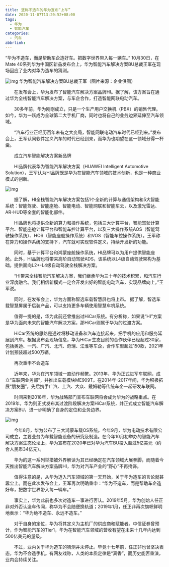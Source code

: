 ```yaml
---
title: 坚称不造车的华为宣布“上车”
date: 2020-11-07T13:20:52+08:00
tags:
  - 华为
  - 智能汽车
categories:
  - 汽车
abbrlink:
---
```


“华为不造车，而是帮助车企造好车。把数字世界带入每一辆车。” 10月30日，在Mate 40系列华为中国区新品发布会上，华为智能汽车解决方案BU总裁王军在现场回应了业内对华为造车的猜测。

![img](https://cdn.jsdelivr.net/gh/yakeing/Documentation@main/Hexo/images/4c88-kcieyvz5604181.png)
华为智能汽车解决方案BU总裁王军（图片来源：企业供图）

　　在发布会上，华为发布了智能汽车解决方案品牌HI。据了解，该方案旨在通过华为全栈智能汽车解决方案，与车企合作，打造智能网联电动汽车。

　　30多年前，华为刚刚成立，只是一个生产用户交换机（PBX）的销售代理。如今，华为一跃成为全球第二大手机厂商，同时也将自己的业务边界延伸至汽车领域。

　　“汽车行业正经历百年未有之大变局，智能网联电动汽车时代已经到来。”发布会上，王军认同软件定义汽车的时代已经到来，而华为也期望在这一领域分得一杯羹。

　　成立汽车智能解决方案新品牌

　　HI品牌代表华为智能汽车解决方案（HUAWEI Intelligent Automotive Solution），王军认为HI品牌既是华为在智能汽车领域的技术创新，也是一种商业模式的创新。

![img](https://cdn.jsdelivr.net/gh/yakeing/Documentation@main/Hexo/images/092a-kcieyvz5604502.png)

　　据了解，HI全栈智能汽车解决方案包括1个全新的计算与通信架构和5大智能系统：智能驾驶、智能座舱、智能电动、智能网联和智能车云，以及激光雷达、AR-HUD等全套的智能化部件。

　　HI品牌也将提供全新的算力和操作系统，包括三大计算平台，智能驾驶计算平台、智能座舱计算平台和智能车控计算平台，以及三大操作系统AOS（智能驾驶操作系统）、HOS（智能座舱操作系统）和VOS（智能车控操作系统）。王军称在算力和操作系统的支持下，汽车就可实现软件定义，持续开发新的功能。

　　同时，基于计算平台和鸿蒙座舱操作系统，HI品牌可以为用户提供智能座舱。此外，HI品牌也将带来高阶自动驾驶ADS，该系统以L4级自动驾驶架构为基础，提供面向L2+-L4级自动驾驶全栈解决方案。

　　“HI带来全栈智能汽车解决方案，我们继承华为三十年的技术积累，和汽车行业深度融合。我们相信新模式一定会开发出好的智能电动汽车，实现品牌向上。”王军说。

　　同时，在发布会上，华为方面称智选车载智慧屏也将上市。 据了解，智选车载智慧屏属于后装产品，可以支持更多车辆使用智慧车机系统。

　　值得一提的是，华为此前还曾推出过HiCar系统。有分析称，如果说“HI”方案是华为面向未来的智能汽车解决方案，那HiCar则属于华为的过渡方案。

　　HiCar系统的思路是通过将移动设备和汽车连接起来，把手机的应用和服务延展到汽车。根据发布会现场信息，华为HiCar生态目前的合作伙伴已经超过30家，包括奥迪、一汽、广汽、北汽、奇瑞、江淮等车企，合作车型超过150款，2021年计划预装超过500万辆。

　　再次重申不会造车

　　近年来，华为在汽车领域一直动作频繁。2013年，华为正式进军车联网，成立“车联网业务部”，并推出车载模块ME909T。在2014年-2017年间，华为积极拓展“朋友圈”，先后携手广汽、上汽、大众、戴姆勒等传统车企一起研发车联网。

　　时间来到2018年，华为战略部门宣布车联网将会成为华为的战略重点。在2019年，华为则正式发布其过渡阶段解决方案HiCar系统，并正式成立智能汽车解决方案BU，进一步明确了自身的定位和业务边界。

![img](https://cdn.jsdelivr.net/gh/yakeing/Documentation@main/Hexo/images/23be-kcieyvz5604792.png)

　　今年8月，华为公布了三大鸿蒙车载OS系统。今年9月，华为电动技术有限公司成立，主要业务为车载智能设备的研究及制造。在今年10月初举办的智能汽车解决方案生态论坛上，华为宣布在2020年已对华为汽车BU投入超过5亿美元（约合人民币34亿元）。

　　华为的这一系列举措被外界解读为其已经确定在汽车领域大展拳脚，而随着今天推出智能汽车解决方案品牌HI，华为对汽车产业的“野心”不再掩饰。

　　值得注意的是，从华为迈入汽车领域的第一天开始，关于华为造车的言论就甚嚣尘上。而在此次发布会上，王军再次明确重申：“华为不造车，而是帮助车企造好车，把数字世界带入每一辆车。”

　　事实上，华为此前也多次对造车一事进行否认。2019年5月，华为创始人任正非对外否认造车传闻，称华为不会随便换轨道；2019年1月，任正非再次旗帜鲜明地表示：“华为绝不造车、永远不造车。”

　　对于自身的定位，华为将其定义为主机厂的供应商和赋能者。中信证券曾预计，作为智能汽车的Tier1，华为在智能汽车领域的营收有望在未来十几年内达到500亿美元的量级。

　　不过，业内关于华为造车的猜测并未停止。毕竟十七年前，任正非也曾坚决表态，华为不会造手机。有网友戏称，人类的本质定律是“真香”，而历史能否重演，业内会持续关注。
